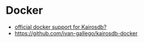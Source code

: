 # Docker

- [official docker support for Kairosdb?](https://github.com/kairosdb/kairosdb/issues/288)
- https://github.com/ivan-gallego/kairosdb-docker